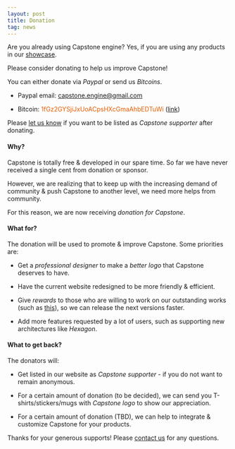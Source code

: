 ```yaml
---
layout: post
title: Donation
tag: news
---
```


Are you already using Capstone engine? Yes, if you are using any products in our [showcase](showcase.html).

Please consider donating to help us improve Capstone!

You can either donate via *Paypal* or send us *Bitcoins*.

- Paypal email: <font color="blue">capstone.engine@gmail.com</font>

- Bitcoin: <font color="#E65C00">1fGz2GYSjiJxUoACpsHXcGmaAhbEDTuWi</font> ([link](bitcoin:1fGz2GYSjiJxUoACpsHXcGmaAhbEDTuWi?message=donation))


Please [let us know](contact.html) if you want to be listed as *Capstone supporter* after donating.

#### Why?

Capstone is totally free & developed in our spare time. So far we have never received a single cent from donation or sponsor.

However, we are realizing that to keep up with the increasing demand of community & push Capstone to another level, we need more helps from community.

For this reason, we are now receiving *donation for Capstone*.


#### What for?

The donation will be used to promote & improve Capstone. Some priorities are:

- Get a *professional designer* to make a *better logo* that Capstone deserves to have.

- Have the current website redesigned to be more friendly & efficient.

- Give *rewards* to those who are willing to work on our outstanding works (such as [this](op_access.html)),
so we can release the next versions faster.

- Add more features requested by a lot of users, such as supporting new architectures like *Hexagon*.


#### What to get back?

The donators will:

- Get listed in our website as *Capstone supporter* - if you do not want to remain anonymous.

- For a certain amount of donation (to be decided), we can send you T-shirts/stickers/mugs with *Capstone logo* to show our appreciation.

- For a certain amount of donation (TBD), we can help to integrate & customize Capstone for your products.

Thanks for your generous supports! Please [contact us](contact.html) for any questions.
